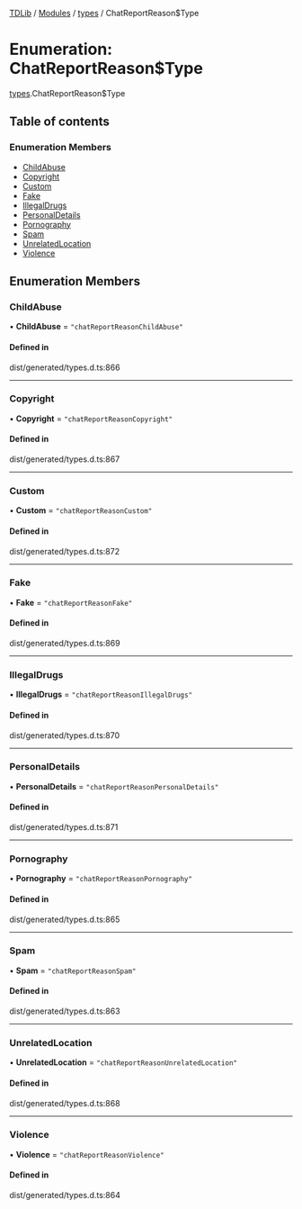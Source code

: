 [TDLib](../README.md) / [Modules](../modules.md) / [types](../modules/types.md) / ChatReportReason$Type

# Enumeration: ChatReportReason$Type

[types](../modules/types.md).ChatReportReason$Type

## Table of contents

### Enumeration Members

- [ChildAbuse](types.ChatReportReason_Type.md#childabuse)
- [Copyright](types.ChatReportReason_Type.md#copyright)
- [Custom](types.ChatReportReason_Type.md#custom)
- [Fake](types.ChatReportReason_Type.md#fake)
- [IllegalDrugs](types.ChatReportReason_Type.md#illegaldrugs)
- [PersonalDetails](types.ChatReportReason_Type.md#personaldetails)
- [Pornography](types.ChatReportReason_Type.md#pornography)
- [Spam](types.ChatReportReason_Type.md#spam)
- [UnrelatedLocation](types.ChatReportReason_Type.md#unrelatedlocation)
- [Violence](types.ChatReportReason_Type.md#violence)

## Enumeration Members

### ChildAbuse

• **ChildAbuse** = ``"chatReportReasonChildAbuse"``

#### Defined in

dist/generated/types.d.ts:866

___

### Copyright

• **Copyright** = ``"chatReportReasonCopyright"``

#### Defined in

dist/generated/types.d.ts:867

___

### Custom

• **Custom** = ``"chatReportReasonCustom"``

#### Defined in

dist/generated/types.d.ts:872

___

### Fake

• **Fake** = ``"chatReportReasonFake"``

#### Defined in

dist/generated/types.d.ts:869

___

### IllegalDrugs

• **IllegalDrugs** = ``"chatReportReasonIllegalDrugs"``

#### Defined in

dist/generated/types.d.ts:870

___

### PersonalDetails

• **PersonalDetails** = ``"chatReportReasonPersonalDetails"``

#### Defined in

dist/generated/types.d.ts:871

___

### Pornography

• **Pornography** = ``"chatReportReasonPornography"``

#### Defined in

dist/generated/types.d.ts:865

___

### Spam

• **Spam** = ``"chatReportReasonSpam"``

#### Defined in

dist/generated/types.d.ts:863

___

### UnrelatedLocation

• **UnrelatedLocation** = ``"chatReportReasonUnrelatedLocation"``

#### Defined in

dist/generated/types.d.ts:868

___

### Violence

• **Violence** = ``"chatReportReasonViolence"``

#### Defined in

dist/generated/types.d.ts:864
